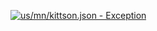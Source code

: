 [![us/mn/kittson.json - Exception](https://img.shields.io/badge/us/mn/kittson.json-Exception-red)](https://github.com/openaddresses/openaddresses/tree/master/sources/us/mn/kittson.json)